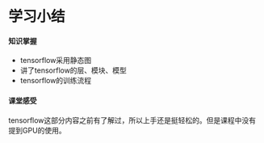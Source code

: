 # 学习小结

#### 知识掌握

- tensorflow采用静态图
- 讲了tensorflow的层、模块、模型
- tensorflow的训练流程

#### 课堂感受

tensorflow这部分内容之前有了解过，所以上手还是挺轻松的。但是课程中没有提到GPU的使用。